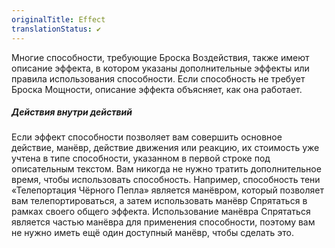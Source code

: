 ```yaml
---
originalTitle: Effect
translationStatus: ✔️
---
```

Многие способности, требующие Броска Воздействия, также имеют описание эффекта, в котором указаны дополнительные эффекты или правила использования способности. Если способность не требует Броска Мощности, описание эффекта объясняет, как она работает.

##### Действия внутри действий

Если эффект способности позволяет вам совершить основное действие, манёвр, действие движения или реакцию, их стоимость уже учтена в типе способности, указанном в первой строке под описательным текстом. Вам никогда не нужно тратить дополнительное время, чтобы использовать способность. Например, способность тени «Телепортация Чёрного Пепла» является манёвром, который позволяет вам телепортироваться, а затем использовать манёвр Спрятаться в рамках своего общего эффекта. Использование манёвра Спрятаться является частью манёвра для применения способности, поэтому вам не нужно иметь ещё один доступный манёвр, чтобы сделать это.